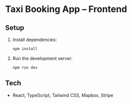 # Taxi Booking App – Frontend

## Setup

1. Install dependencies:
   ```bash
   npm install
   ```
2. Run the development server:
   ```bash
   npm run dev
   ```

## Tech
- React, TypeScript, Tailwind CSS, Mapbox, Stripe
